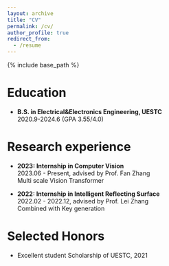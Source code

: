 ```yaml
---
layout: archive
title: "CV"
permalink: /cv/
author_profile: true
redirect_from:
  - /resume
---
```


{% include base_path %}

Education
======
* **B.S. in Electrical&Electronics Engineering, UESTC**
<br>2020.9-2024.6 (GPA 3.55/4.0)

Research experience
======
* **2023: Internship in Computer Vision**
<br>2023.06 - Present, advised by Prof. Fan Zhang
<br>Multi scale Vision Transformer

* **2022: Internship in Intelligent Reflecting Surface**
<br>2022.02 - 2022.12, advised by Prof. Lei Zhang
<br>Combined with Key generation
  
Selected Honors
======
* Excellent student Scholarship of UESTC, 2021



